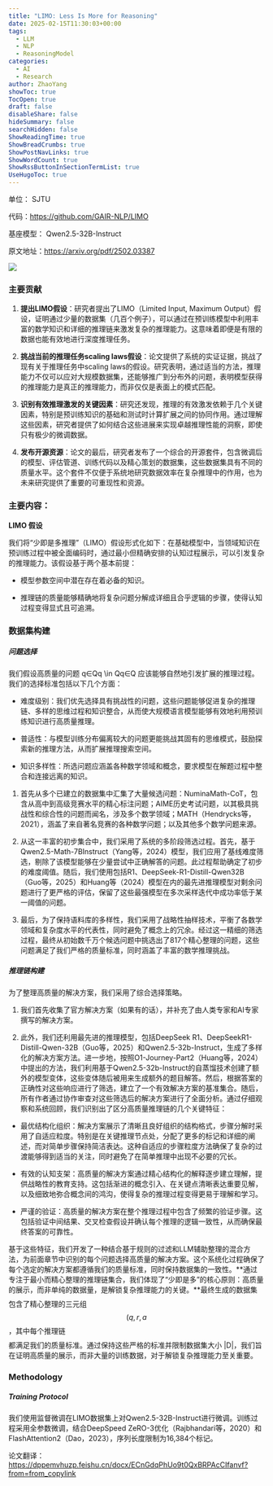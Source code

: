 ```yaml
---
title: "LIMO: Less Is More for Reasoning"
date: 2025-02-15T11:30:03+00:00
tags:
  - LLM
  - NLP
  - ReasoningModel
categories:
  - AI
  - Research
author: ZhaoYang
showToc: true
TocOpen: true
draft: false
disableShare: false
hideSummary: false
searchHidden: false
ShowReadingTime: true
ShowBreadCrumbs: true
ShowPostNavLinks: true
ShowWordCount: true
ShowRssButtonInSectionTermList: true
UseHugoToc: true
---
```


单位： SJTU

代码：https://github.com/GAIR-NLP/LIMO

基座模型： Qwen2.5-32B-Instruct

原文地址：https://arxiv.org/pdf/2502.03387

![](https://dppemvhuzp.feishu.cn/space/api/box/stream/download/asynccode/?code=YzJmY2Q1NzA4MzE2ZTRhMjA0M2ZjMmQwYzY4ZTIyZjhfbnp4eEh5WFlwV2lqVzBHOXIyY29UOENCNVozT1hJa0pfVG9rZW46T0huZ2IyMG4yb2lHV1B4d0dDYWM4TGhtbkVmXzE3NDg3NjM4MzY6MTc0ODc2NzQzNl9WNA)

### 主要贡献

1. **提出LIMO假设**：研究者提出了LIMO（Limited Input, Maximum Output）假设，证明通过少量的数据集（几百个例子），可以通过在预训练模型中利用丰富的数学知识和详细的推理链来激发复杂的推理能力。这意味着即便是有限的数据也能有效地进行深度推理任务。
    
2. **挑战当前的推理任务scaling laws假设**：论文提供了系统的实证证据，挑战了现有关于推理任务中scaling laws的假设。研究表明，通过适当的方法，推理能力不仅可以应对大规模数据集，还能够推广到分布外的问题，表明模型获得的推理能力是真正的推理能力，而非仅仅是表面上的模式匹配。
    
3. **识别有效推理激发的关键因素**：研究还发现，推理的有效激发依赖于几个关键因素，特别是预训练知识的基础和测试时计算扩展之间的协同作用。通过理解这些因素，研究者提供了如何结合这些进展来实现卓越推理性能的洞察，即使只有极少的微调数据。
    
4. **发布开源资源**：论文的最后，研究者发布了一个综合的开源套件，包含微调后的模型、评估管道、训练代码以及精心策划的数据集，这些数据集具有不同的质量水平。这个套件不仅便于系统地研究数据效率在复杂推理中的作用，也为未来研究提供了重要的可重现性和资源。
    

### 主要内容：

**LIMO 假设**

我们将“少即是多推理”（LIMO）假设形式化如下：在基础模型中，当领域知识在预训练过程中被全面编码时，通过最小但精确安排的认知过程展示，可以引发复杂的推理能力。该假设基于两个基本前提：

- 模型参数空间中潜在存在着必备的知识。
    
- 推理链的质量能够精确地将复杂问题分解成详细且合乎逻辑的步骤，使得认知过程变得显式且可追溯。
    

### 数据集构建

##### 问题选择

我们假设高质量的问题 q∈Qq \in Qq∈Q 应该能够自然地引发扩展的推理过程。我们的选择标准包括以下几个方面：

- 难度级别：我们优先选择具有挑战性的问题，这些问题能够促进复杂的推理链、多样的思维过程和知识整合，从而使大规模语言模型能够有效地利用预训练知识进行高质量推理。
    
- 普适性：与模型训练分布偏离较大的问题更能挑战其固有的思维模式，鼓励探索新的推理方法，从而扩展推理搜索空间。
    
- 知识多样性：所选问题应涵盖各种数学领域和概念，要求模型在解题过程中整合和连接远离的知识。
    

  

1. 首先从多个已建立的数据集中汇集了大量候选问题：NuminaMath-CoT，包含从高中到高级竞赛水平的精心标注问题；AIME历史考试问题，以其极具挑战性和综合性的问题而闻名，涉及多个数学领域；MATH（Hendrycks等，2021），涵盖了来自著名竞赛的各种数学问题；以及其他多个数学问题来源。
    
2. 从这一丰富的初步集合中，我们采用了系统的多阶段筛选过程。首先，基于Qwen2.5-Math-7BInstruct（Yang等，2024）模型，我们应用了基线难度筛选，剔除了该模型能够在少量尝试中正确解答的问题。此过程帮助确定了初步的难度阈值。随后，我们使用包括R1、DeepSeek-R1-Distill-Qwen32B（Guo等，2025）和Huang等（2024）模型在内的最先进推理模型对剩余问题进行了更严格的评估，保留了这些最强模型在多次采样迭代中成功率低于某一阈值的问题。
    
3. 最后，为了保持语料库的多样性，我们采用了战略性抽样技术，平衡了各数学领域和复杂度水平的代表性，同时避免了概念上的冗余。经过这一精细的筛选过程，最终从初始数千万个候选问题中挑选出了817个精心整理的问题，这些问题满足了我们严格的质量标准，同时涵盖了丰富的数学推理挑战。
    

  

##### 推理链构建

为了整理高质量的解决方案，我们采用了综合选择策略。

1. 我们首先收集了官方解决方案（如果有的话），并补充了由人类专家和AI专家撰写的解决方案。
    
2. 此外，我们还利用最先进的推理模型，包括DeepSeek R1、DeepSeekR1-Distill-Qwen-32B（Guo等，2025）和Qwen2.5-32b-Instruct，生成了多样化的解决方案方法。进一步地，按照O1-Journey-Part2（Huang等，2024）中提出的方法，我们利用基于Qwen2.5-32b-Instruct的自蒸馏技术创建了额外的模型变体，这些变体随后被用来生成额外的题目解答。然后，根据答案的正确性对这些响应进行了筛选，建立了一个有效解决方案的基准集合。随后，所有作者通过协作审查对这些筛选后的解决方案进行了全面分析。通过仔细观察和系统回顾，我们识别出了区分高质量推理链的几个关键特征：
    

- 最优结构化组织：解决方案展示了清晰且良好组织的结构格式，步骤分解时采用了自适应粒度。特别是在关键推理节点处，分配了更多的标记和详细的阐述，而对简单步骤保持简洁表达。这种自适应的步骤粒度方法确保了复杂的过渡能够得到适当的关注，同时避免了在简单推理中出现不必要的冗长。
    
- 有效的认知支架：高质量的解决方案通过精心结构化的解释逐步建立理解，提供战略性的教育支持。这包括渐进的概念引入、在关键点清晰表达重要见解，以及细致地弥合概念间的鸿沟，使得复杂的推理过程变得更易于理解和学习。
    
- 严谨的验证：高质量的解决方案在整个推理过程中包含了频繁的验证步骤。这包括验证中间结果、交叉检查假设并确认每个推理的逻辑一致性，从而确保最终答案的可靠性。
    

基于这些特征，我们开发了一种结合基于规则的过滤和LLM辅助整理的混合方法，为前面章节中识别的每个问题选择高质量的解决方案。这个系统化过程确保了每个选定的解决方案都遵循我们的质量标准，同时保持数据集的一致性。**通过专注于最小而精心整理的推理链集合，我们体现了“少即是多”的核心原则：高质量的展示，而非单纯的数据量，是解锁复杂推理能力的关键。**最终生成的数据集 $$$$ 包含了精心整理的三元组 $$(q,r,a$$，其中每个推理链 $$$$ 都满足我们的质量标准。通过保持这些严格的标准并限制数据集大小 |D|，我们旨在证明高质量的展示，而非大量的训练数据，对于解锁复杂推理能力至关重要。

### Methodology

##### **Training Protocol**

我们使用监督微调在LIMO数据集上对Qwen2.5-32B-Instruct进行微调。训练过程采用全参数微调，结合DeepSpeed ZeRO-3优化（Rajbhandari等，2020）和FlashAttention2（Dao，2023），序列长度限制为16,384个标记。

论文翻译：https://dppemvhuzp.feishu.cn/docx/ECnGdqPhUo9t0QxBRPAcCIfanvf?from=from_copylink
